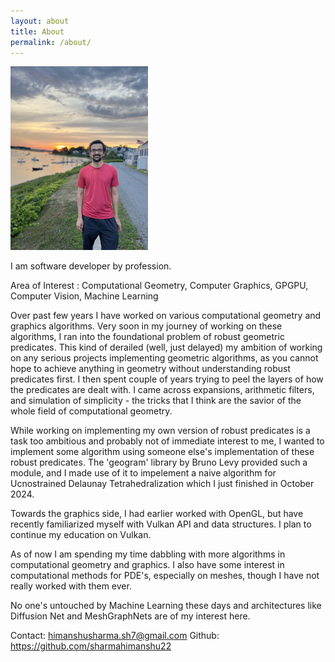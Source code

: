 ```yaml
---
layout: about
title: About
permalink: /about/
---
```


<img src="/images/photo.jpg" alt="drawing" width="220"/>

I am software developer by profession.

Area of Interest : Computational Geometry, Computer Graphics, GPGPU, Computer Vision, Machine Learning

Over past few years I have worked on various computational geometry and graphics algorithms. Very soon in my journey of working on these algorithms, I ran into the foundational problem of robust geometric predicates. This kind of derailed (well, just delayed) my ambition of working on any serious projects implementing geometric algorithms, as you cannot hope to achieve anything in geometry without understanding robust predicates first.
I then spent couple of years trying to peel the layers of how the predicates are dealt with. I came across expansions, arithmetic filters, and simulation of simplicity - the tricks that I think are the savior of the whole field of computational geometry.

While working on implementing my own version of robust predicates is a task too ambitious and probably not of immediate interest to me, I wanted to implement some algorithm using someone else's implementation of these robust predicates. The 'geogram' library by Bruno Levy provided such a module, and I made use of it to impelement a naive algorithm for Ucnostrained Delaunay Tetrahedralization which I just finished in October 2024.

Towards the graphics side, I had earlier worked with OpenGL, but have recently familiarized myself with Vulkan API and data structures. I plan to continue my education on Vulkan.

As of now I am spending my time dabbling with more algorithms in computational geometry and graphics. I also have some interest in computational methods for PDE's, especially on meshes, though I have not really worked with them ever.

No one's untouched by Machine Learning these days and architectures like Diffusion Net and MeshGraphNets are of my interest here.


Contact: himanshusharma.sh7@gmail.com
Github: https://github.com/sharmahimanshu22